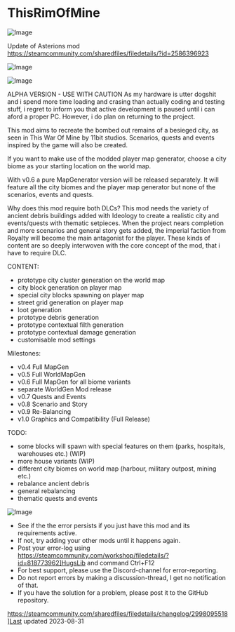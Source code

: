 # ThisRimOfMine

![Image](https://i.imgur.com/buuPQel.png)

Update of Asterions mod https://steamcommunity.com/sharedfiles/filedetails/?id=2586396923

![Image](https://i.imgur.com/pufA0kM.png)

	
![Image](https://i.imgur.com/Z4GOv8H.png)

ALPHA VERSION - USE WITH CAUTION
As my hardware is utter dogshit and i spend more time loading and crasing than actually coding and testing stuff, i regret to inform you that active development is paused until i can aford a proper PC. However, i do plan on returning to the project.

This mod aims to recreate the bombed out remains of a besieged city, as seen in This War Of Mine by 11bit studios. Scenarios, quests and events inspired by the game will also be created.

If you want to make use of the modded player map generator, choose a city biome as your starting location on the world map.

With v0.6 a pure MapGenerator version will be released separately. It will feature all the city biomes and the player map generator but none of the scenarios, events and quests.

Why does this mod require both DLCs?
This mod needs the variety of ancient debris buildings added with Ideology to create a realistic city and events/quests with thematic setpieces. When the project nears completion and more scenarios and general story gets added, the imperial faction from Royalty will become the main antagonist for the player. These kinds of content are so deeply interwoven with the core concept of the mod, that i have to require DLC.

CONTENT:
- prototype city cluster generation on the world map
- city block generation on player map
- special city blocks spawning on player map
- street grid generation on player map
- loot generation
- prototype debris generation
- prototype contextual filth generation
- prototype contextual damage generation
- customisable mod settings

Milestones:
- v0.4 Full MapGen
- v0.5 Full WorldMapGen
- v0.6 Full MapGen for all biome variants
- separate WorldGen Mod release
- v0.7 Quests and Events
- v0.8 Scenario and Story
- v0.9 Re-Balancing
- v1.0 Graphics and Compatibility (Full Release)

TODO:
- some blocks will spawn with special features on them (parks, hospitals, warehouses etc.) (WIP)
- more house variants (WIP)
- different city biomes on world map (harbour, military outpost, mining etc.)
- rebalance ancient debris
- general rebalancing
- thematic quests and events

![Image](https://i.imgur.com/PwoNOj4.png)



-  See if the the error persists if you just have this mod and its requirements active.
-  If not, try adding your other mods until it happens again.
-  Post your error-log using https://steamcommunity.com/workshop/filedetails/?id=818773962]HugsLib and command Ctrl+F12
-  For best support, please use the Discord-channel for error-reporting.
-  Do not report errors by making a discussion-thread, I get no notification of that.
-  If you have the solution for a problem, please post it to the GitHub repository.


https://steamcommunity.com/sharedfiles/filedetails/changelog/2998095518]Last updated 2023-08-31
